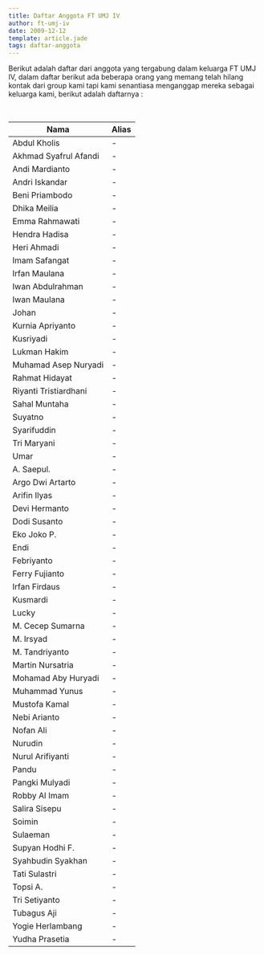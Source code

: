 ```yaml
---
title: Daftar Anggota FT UMJ IV
author: ft-umj-iv
date: 2009-12-12
template: article.jade
tags: daftar-anggota
---
```


Berikut adalah daftar dari anggota yang tergabung dalam keluarga FT UMJ IV, dalam daftar berikut ada beberapa orang yang memang telah hilang kontak dari group kami tapi kami senantiasa menganggap mereka sebagai keluarga kami, berikut adalah daftarnya :

<br/>
<span class="more"></span>

|Nama						| Alias 					|
|--------------------------	|--------------------------	|
| Abdul Kholis				|	- |
| Akhmad Syafrul Afandi		|	- |
| Andi Mardianto			|	- |
| Andri Iskandar			|	- |
| Beni Priambodo			|	- |
| Dhika Meilia				|	- |
| Emma Rahmawati			|	- |
| Hendra Hadisa				|	- |
| Heri Ahmadi				|	- |
| Imam Safangat				|	- |
| Irfan Maulana				|	- |
| Iwan Abdulrahman			|	- |
| Iwan Maulana				|	- |
| Johan						|	- |
| Kurnia Apriyanto			|	- |
| Kusriyadi					|	- |
| Lukman Hakim				|	- |
| Muhamad Asep Nuryadi		|	- |
| Rahmat Hidayat			|	- |
| Riyanti Tristiardhani		|	- |
| Sahal Muntaha				|	- |
| Suyatno					|	- |
| Syarifuddin				|	- |
| Tri Maryani				|	- |
| Umar						|	- |
| A. Saepul. 				|	- |
| Argo Dwi Artarto			|	- |
| Arifin Ilyas				|	- |
| Devi Hermanto				|	- |
| Dodi Susanto				|	- |
| Eko Joko P.				|	- |
| Endi						|	- |
| Febriyanto				|	- |
| Ferry Fujianto			|	- |
| Irfan Firdaus				|	- |
| Kusmardi					|	- |
| Lucky						|	- |
| M. Cecep Sumarna			|	- |
| M. Irsyad					|	- |
| M. Tandriyanto			|	- |
| Martin Nursatria			|	- |
| Mohamad Aby Huryadi		|	- |
| Muhammad Yunus			|	- |
| Mustofa Kamal				|	- |
| Nebi Arianto 				|	- |
| Nofan Ali 				|	- |
| Nurudin 					|	- |
| Nurul Arifiyanti 			|	- |
| Pandu 					|	- |
| Pangki Mulyadi 			|	- |
| Robby Al Imam 			|	- |
| Salira Sisepu 			|	- |
| Soimin 					|	- |
| Sulaeman 					|	- |
| Supyan Hodhi F. 			|	- |
| Syahbudin Syakhan 		|	- |
| Tati Sulastri 			|	- |
| Topsi A. 					|	- |
| Tri Setiyanto 			|	- |
| Tubagus Aji 				|	- |
| Yogie Herlambang 			|	- |
| Yudha Prasetia 			|	- |
